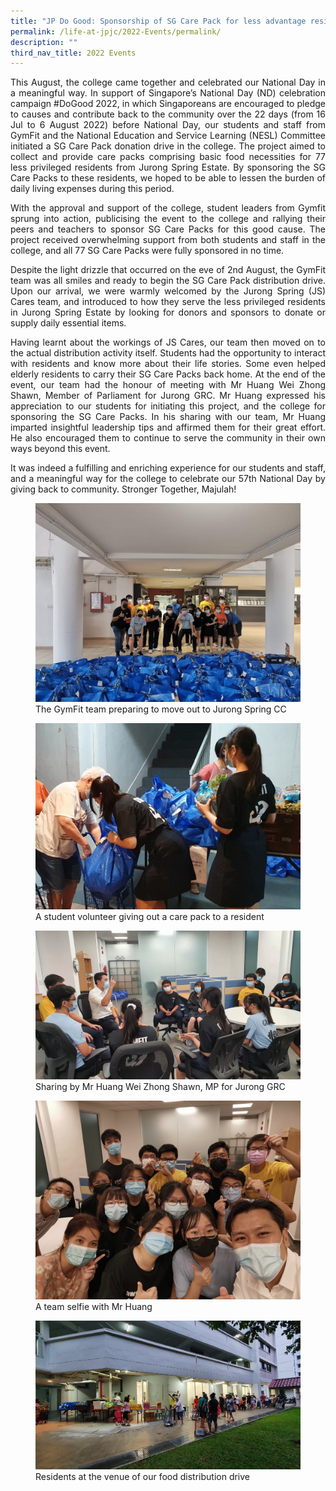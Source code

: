 ```yaml
---
title: "JP Do Good: Sponsorship of SG Care Pack for less advantage residents"
permalink: /life-at-jpjc/2022-Events/permalink/
description: ""
third_nav_title: 2022 Events
---
```

<div align=justify>
	
<p>This August, the college came together and celebrated our National Day in a meaningful way. In support of Singapore’s National Day (ND) celebration campaign #DoGood 2022, in which Singaporeans are encouraged to pledge to causes and contribute back to the community over the 22 days (from 16 Jul to 6 August 2022) before National Day, our students and staff from GymFit and the National Education and Service Learning (NESL) Committee initiated a SG Care Pack donation drive in the college. The project aimed to collect and provide care packs comprising basic food necessities for 77 less privileged residents from Jurong Spring Estate. By sponsoring the SG Care Packs to these residents, we hoped to be able to lessen the burden of daily living expenses during this period.</p>

<p>With the approval and support of the college, student leaders from Gymfit sprung into action, publicising the event to the college and rallying their peers and teachers to sponsor SG Care Packs for this good cause. The project received overwhelming support from both students and staff in the college, and all 77 SG Care Packs were fully sponsored in no time.</p>

<p>Despite the light drizzle that occurred on the eve of 2nd August, the GymFit team was all smiles and ready to begin the SG Care Pack distribution drive. Upon our arrival, we were warmly welcomed by the Jurong Spring (JS) Cares team, and introduced to how they serve the less privileged residents in Jurong Spring Estate by looking for donors and sponsors to donate or supply daily essential items. </p>
		
<p>Having learnt about the workings of JS Cares, our team then moved on to the actual distribution activity itself. Students had the opportunity to interact with residents and know more about their life stories. Some even helped elderly residents to carry their SG Care Packs back home. At the end of the event, our team had the honour of meeting with Mr Huang Wei Zhong Shawn, Member of Parliament for Jurong GRC. Mr Huang expressed his appreciation to our students for initiating this project, and the college for sponsoring the SG Care Packs. In his sharing with our team, Mr Huang imparted insightful leadership tips and affirmed them for their great effort. He also encouraged them to continue to serve the community in their own ways beyond this event.</p>

<p>It was indeed a fulfilling and enriching experience for our students and staff, and a meaningful way for the college to celebrate our 57th National Day by giving back to community. Stronger Together, Majulah!</p>

<figure>
<img src="https://raw.githubusercontent.com/isomerpages/moe-jpjc/staging/images/Life%20%40%20JPJC/2022%20Events/JP%20Do%20Good/Photo%201.jpeg">
	<figcaption>The GymFit team preparing to move out to Jurong Spring CC</figcaption></figure>
	
<figure>	
<img src="https://raw.githubusercontent.com/isomerpages/moe-jpjc/staging/images/Life%20%40%20JPJC/2022%20Events/JP%20Do%20Good/Photo%202.jpeg">
	<figcaption>A student volunteer giving out a care pack to a resident</figcaption></figure>

<figure>
<img src="https://raw.githubusercontent.com/isomerpages/moe-jpjc/staging/images/Life%20%40%20JPJC/2022%20Events/JP%20Do%20Good/Photo%203.jpeg">
	<figcaption>Sharing by Mr Huang Wei Zhong Shawn, MP for Jurong GRC</figcaption></figure>
	
<figure>	
<img src="https://raw.githubusercontent.com/isomerpages/moe-jpjc/staging/images/Life%20%40%20JPJC/2022%20Events/JP%20Do%20Good/Photo%204.jpeg">
	<figcaption>A team selfie with Mr Huang</figcaption></figure>
	
<figure>
<img src="https://raw.githubusercontent.com/isomerpages/moe-jpjc/staging/images/Life%20%40%20JPJC/2022%20Events/JP%20Do%20Good/Photo%205.jpeg">
<figcaption>Residents at the venue of our food distribution drive</figcaption></figure>